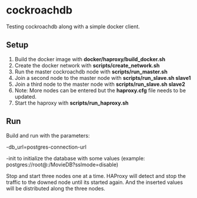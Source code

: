 # cockroachdb
Testing cockroachdb along with a simple docker client.

## Setup
1. Build the docker image with **docker/haproxy/build_docker.sh**
2. Create the docker network with **scripts/create_network.sh**
3. Run the master cockroachdb node with **scripts/run_master.sh**
4. Join a second node to the master node with **scripts/run_slave.sh slave1**
5. Join a third node to the master node with **scripts/run_slave.sh slave2**
6. Note: More nodes can be entered but the **haproxy.cfg** file needs to be updated.
7. Start the haproxy with **scripts/run_haproxy.sh**

## Run
Build and run with the parameters:

-db_url=postgres-connection-url

-init to initialize the database with some values (example: postgres://root@<url>:<port>/MovieDB?sslmode=disable)

Stop and start three nodes one at a time. HAProxy will detect and stop the traffic to the downed node until its started again. And the inserted values will be distributed along the three nodes.

